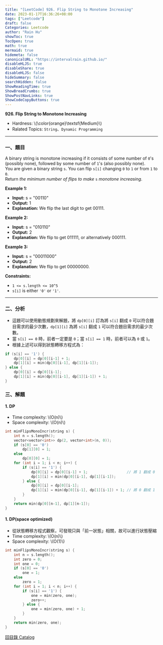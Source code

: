 ```yaml
---
title: "[LeetCode] 926. Flip String to Monotone Increasing"
date: 2023-01-17T16:36:26+08:00
tags: ["Leetcode"]
draft: false
Categories: Leetcode
author: "Rain Hu"
showToc: true
TocOpen: true
math: true
mermaid: true
hidemeta: false
canonicalURL: "https://intervalrain.github.io/"
disableHLJS: true
disableShare: true
disableHLJS: false
hideSummary: false
searchHidden: false
ShowReadingTime: true
ShowBreadCrumbs: true
ShowPostNavLinks: true
ShowCodeCopyButtons: true
---
```

**926. Flip String to Monotone Increasing**
+ Hardness: \\(\color{orange}\textsf{Medium}\\)
+ Ralated Topics: `String`、`Dynamic Programming`
---
### 一、題目
A binary string is monotone increasing if it consists of some number of `0`'s (possibly none), followed by some number of `1`'s (also possibly none).  
You are given a binary string `s`. You can flip `s[i]` changing `0` to `1` or from `1` to `0`.  
Return *the minimum number of flips to make* `s` *monotone increasing*.

**Example 1:**
+ **Input:** s = "00110"
+ **Output:** 1
+ **Explanation:** We flip the last digit to get 00111.

**Example 2:**
+ **Input:** s = "010110"
+ **Output:** 2
+ **Explanation:** We flip to get 011111, or alternatively 000111.

**Example 3:**
+ **Input:** s = "00011000"
+ **Output:** 2
+ **Explanation:** We flip to get 00000000.

**Constraints:**
+ `1 <= s.length <= 10^5`
+ `s[i]` is either `'0'` or `'1'`.
---

### 二、分析
+ 這題可以使用動態規劃來解題，將 `dp[0][i]` 訂為將 `s[i]` 翻成 `0` 可以符合題目需求的最少次數，`dp[1][i]` 為將 `s[i]` 翻成 `1` 可以符合題目需求的最少次數。
+ 當 `s[i] == 0` 時，前者一定要是 `0`；當 `s[i] == 1` 時，前者可以為 `0` 或 `1`。
+ 根據上述可以得到狀態轉移方程式為：
```C++
if (s[i] == '1') {
    dp[0][i] = dp[0][i-1] + 1;
    dp[1][i] = min(dp[0][i-1], dp[1][i-1]);
} else {
    dp[0][i] = dp[0][i-1];
    dp[1][i] = min(dp[0][i-1], dp[1][i-1]) + 1;
}
```

### 三、解題
#### 1. DP
+ Time complexity: \\(O(n)\\)
+ Space complexity: \\(O(n)\\)
```C++
int minFlipsMonoIncr(string s) {
    int n = s.length();
    vector<vector<int>> dp(2, vector<int>(n, 0));
    if (s[0] == '0') 
        dp[1][0] = 1;
    else
        dp[0][0] = 1;
    for (int i = 1; i < n; i++) {
        if (s[i] == '1') {
            dp[0][i] = dp[0][i-1] + 1;                  // 將 1 翻成 0
            dp[1][i] = min(dp[0][i-1], dp[1][i-1]);
        } else {
            dp[0][i] = dp[0][i-1];
            dp[1][i] = min(dp[0][i-1], dp[1][i-1]) + 1; // 將 0 翻成 1
        }
    }
    return min(dp[0][n-1], dp[1][n-1]);
}
```

#### 1. DP(space optimized)
+ 從狀態轉移方程式觀察，可發現只與「前一狀態」相關，故可以進行狀態壓縮
+ Time complexity: \\(O(n)\\)
+ Space complexity: \\(O(1)\\)
```C++
int minFlipsMonoIncr(string s) {
    int n = s.length();
    int zero = 0;
    int one = 0;
    if (s[0] == '0') 
        one = 1;
    else
        zero = 1;
    for (int i = 1; i < n; i++) {
        if (s[i] == '1') {
            one = min(zero, one);
            zero++;
        } else {
            one = min(zero, one) + 1;
        }
    }
    return min(zero, one);
}
```
[回目錄 Catalog](/leetcode)